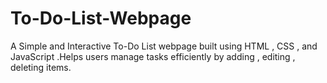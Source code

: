 # To-Do-List-Webpage
A Simple and Interactive To-Do List webpage built using HTML , CSS , and JavaScript .Helps users manage tasks efficiently by adding , editing , deleting items.
